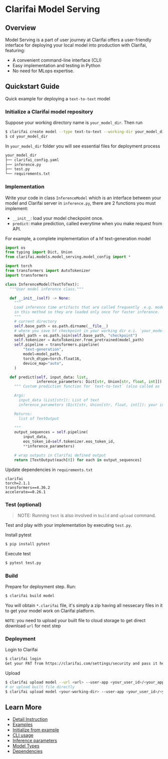 # Clarifai Model Serving

## Overview

Model Serving is a part of user journey at Clarifai offers a user-friendly interface for deploying your local model into production with Clarifai, featuring:

* A convenient command-line interface (CLI)
* Easy implementation and testing in Python
* No need for MLops expertise.

## Quickstart Guide

Quick example for deploying a `text-to-text` model

### Initialize a Clarifai model repository

Suppose your working directory name is `your_model_dir`. Then run

```bash
$ clarifai create model --type text-to-text --working-dir your_model_dir
$ cd your_model_dir
```

In `your_model_dir` folder you will see essential files for deployment process

```bash
your_model_dir
├── clarifai_config.yaml
├── inference.py
├── test.py
└── requirements.txt
```

### Implementation

Write your code in class `InferenceModel` which is an interface between your model and Clarifai server in `inference.py`, there are 2 functions you must implement:

* `__init__`: load your model checkpoint once.
* `predict`: make prediction, called everytime when you make request from API.

For example, a complete implementation of a hf text-generation model

```python
import os
from typing import Dict, Union
from clarifai.models.model_serving.model_config import *

import torch
from transformers import AutoTokenizer
import transformers

class InferenceModel(TextToText):
  """User model inference class."""

  def __init__(self) -> None:
    """
    Load inference time artifacts that are called frequently .e.g. models, tokenizers, etc.
    in this method so they are loaded only once for faster inference.
    """
    # current directory
    self.base_path = os.path.dirname(__file__)
    # where you save hf checkpoint in your working dir e.i. `your_model_dir`
    model_path = os.path.join(self.base_path, "checkpoint")
    self.tokenizer = AutoTokenizer.from_pretrained(model_path)
    self.pipeline = transformers.pipeline(
        "text-generation",
        model=model_path,
        torch_dtype=torch.float16,
        device_map="auto",
    )

  def predict(self, input_data: list,
              inference_parameters: Dict[str, Union[str, float, int]]) -> list:
    """ Custom prediction function for `text-to-text` (also called as `text generation`) model.

    Args:
      input_data (List[str]): List of text
      inference_parameters (Dict[str, Union[str, float, int]]): your inference parameters

    Returns:
      list of TextOutput

    """
    output_sequences = self.pipeline(
        input_data,
        eos_token_id=self.tokenizer.eos_token_id,
        **inference_parameters)

    # wrap outputs in Clarifai defined output
    return [TextOutput(each[0]) for each in output_sequences]
```

Update dependencies in `requirements.txt`

```
clarifai
torch=2.1.1
transformers==4.36.2
accelerate==0.26.1
```

### Test (optional)

> NOTE: Running `test` is also involved in `build` and `upload` command.

Test and play with your implementation by executing `test.py`.

Install pytest

```bash
$ pip install pytest
```

Execute test

```bash
$ pytest test.py
```

### Build

Prepare for deployment step. Run:

```bash
$ clarifai build model
```

You will obtain `*.clarifai` file, it's simply a zip having all nessecary files in it to get your model work on Clarifai platform.

`NOTE`: you need to upload your built file to cloud storage to get direct download `url` for next step

### Deployment

Login to Clarifai

```bash
$ clarifai login
Get your PAT from https://clarifai.com/settings/security and pass it here: <insert your pat here>
```

Upload

```bash
$ clarifai upload model --url <url> --user-app <your_user_id>/<your_app_id> --id <your_model_id>
# or upload built file directly
$ clarifai upload model <your-working-dir> --user-app <your_user_id>/<your_app_id> --id <your_model_id>
```

## Learn More

* [Detail Instruction](./docs/concepts.md)
* [Examples](https://github.com/Clarifai/examples/tree/main/model_upload)
* [Initialize from example](./docs/cli.md)
* [CLI usage](./docs/cli.md)
* [Inference parameters](./docs/inference_parameters.md)
* [Model Types](./docs/model_types.md)
* [Dependencies](./docs/dependencies.md)

